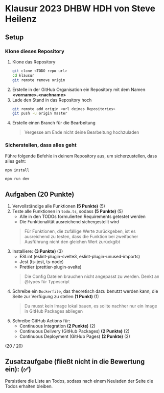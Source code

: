 # Klausur 2023 DHBW HDH von Steve Heilenz

## Setup

### Klone dieses Repository

1. Klone das Repository
    ```bash
    git clone <TODO repo url>
    cd klausur
    git remote remove origin
    ```
2. Erstelle in der GitHub Organisation ein Repository mit dem Namen **\<vorname>.\<nachname>**
3. Lade den Stand in das Repository hoch
   ```bash
   git remote add origin <url deines Repositories>
   git push -u origin master
   ```
4. Erstelle einen Branch für die Bearbeitung
   > Vergesse am Ende nicht deine Bearbeitung hochzuladen

### Sicherstellen, dass alles geht

Führe folgende Befehle in deinem Repository aus, um sicherzustellen, dass alles geht:

```bash
npm install

npm run dev
```

## Aufgaben **(20 Punkte)**

1. Vervollständige alle Funktionen **(5 Punkte)** (5)
2. Teste alle Funktionen in `todo.ts`, sodass **(5 Punkte)** (5)
   * Alle in den TODOs formulierten Requirements getestet werden
   * Die Funktionalität ausreichend sichergestellt wird
   > Für Funktionen, die zufällige Werte zurückgeben, ist es ausreichend zu testen, dass die Funktion bei zweifacher Ausführung nicht den gleichen Wert zurückgibt
3. Installiere: **(3 Punkte)** (3)
   * ESLint (eslint-plugin-svelte3, eslint-plugin-unused-imports)
   * Jest (ts-jest, ts-node)
   * Prettier (prettier-plugin-svelte)
   > Die Config Dateien brauchen nicht angepasst zu werden.
   > Denkt an @types für Typescript
4. Schreibe ein `Dockerfile`, das theoretisch dazu benutzt werden kann, die Seite zur Verfügung zu stellen **(1 Punkt)** (1)
   > Du musst kein Image lokal bauen, es sollte nachher nur ein Image in GitHub Packages abliegen
5. Schreibe GitHub Actions für:
   * Continuous Integration **(2 Punkte)** (2)
   * Continuous Delivery (GitHub Packages) **(2 Punkte)** (2)
   * Continuous Deployment (GitHub Pages) **(2 Punkte)** (2)

(20 / 20)

## Zusatzaufgabe (fließt nicht in die Bewertung ein): (✅)

Persistiere die Liste an Todos, sodass nach einem Neuladen der Seite die Todos erhalten bleiben.
